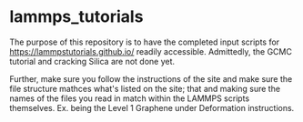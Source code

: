 # lammps_tutorials
The purpose of this repository is to have the completed input scripts for https://lammpstutorials.github.io/ readily accessible. Admittedly, the GCMC tutorial and cracking Silica are not done yet. 

Further, make sure you follow the instructions of the site and make sure the file structure mathces what's listed on the site; that and making sure the names of the files you read in match within the LAMMPS scripts themselves. Ex. being the Level 1 Graphene under Deformation instructions.
